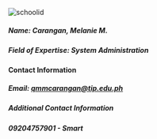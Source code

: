 ![schoolid](https://user-images.githubusercontent.com/75524385/10124890-6b6d820-3737-11eb-8a10-4d4d4058c7f7.jpg)
##### Name: Carangan, Melanie M.  
##### Field of Expertise: System Administration  
  
    
#### Contact Information  
##### Email: qmmcarangan@tip.edu.ph  
##### Additional Contact Information  
##### 09204757901 - Smart  

